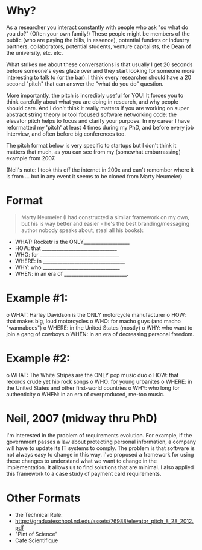
# Why?
As a researcher you interact constantly with people who ask "so what do you do?" (Often your own family!) These people might be members of the public (who are paying the bills, in essence), potential funders or industry partners, collaborators, potential students, venture capitalists, the Dean of the university, etc. etc.

What strikes me about these conversations is that usually I get 20 seconds before someone's eyes glaze over and they start looking for someone more interesting to talk to (or the bar). I think every researcher should have a 20 second "pitch" that can answer the "what do you do" question. 

More importantly, the pitch is incredibly useful for YOU! It forces you to think carefully about what you are doing in research, and why people should care. And I don't think it really matters if you are working on super abstract string theory or tool focused software networking code: the elevator pitch helps to focus and clarify your purpose. In my career I have reformatted my 'pitch' at least 4 times during my PhD, and before every job interview, and often before big conferences too. 

The pitch format below is very specific to startups but I don't think it matters that much, as you can see from my (somewhat embarrassing) example from 2007.

(Neil's note: I took this off the internet in 200x and can't remember where it is from ... but in any event it seems to be cloned from Marty Neumeier)

# Format
> Marty Neumeier (I had constructed a similar framework on my own, but his is way better and easier - he's the best branding/messaging author nobody speaks about, steal all his books):

* WHAT: Rocketr is the ONLY___________________
* HOW: that _______________________________
* WHO: for _________________________________
* WHERE: in __________________________________
* WHY: who ________________________________
* WHEN: in an era of __________________________.


# Example #1:

o WHAT: Harley Davidson is the ONLY motorcycle manufacturer
o HOW: that makes big, loud motorcycles
o WHO: for macho guys (and macho "wannabees")
o WHERE: in the United States (mostly)
o WHY: who want to join a gang of cowboys
o WHEN: in an era of decreasing personal freedom.

# Example #2:
o WHAT: The White Stripes are the ONLY pop music duo
o HOW: that records crude yet hip rock songs
o WHO: for young urbanites
o WHERE: in the United States and other first-world countries
o WHY: who long for authenticity
o WHEN: in an era of overproduced, me-too music.

# Neil, 2007 (midway thru PhD)
I'm interested in the problem of requirements evolution. For example, if the government passes a law about protecting personal information, a company will have to update its IT systems to comply. The problem is that software is not always easy to change in this way. I've proposed a framework for using these changes to understand what we want to change in the implementation. It allows us to find solutions that are minimal. I also applied this framework to a case study of payment card requirements.

# Other Formats
- the Technical Rule: 
- https://graduateschool.nd.edu/assets/76988/elevator_pitch_8_28_2012.pdf
- "Pint of Science"
- Cafe Scientifique